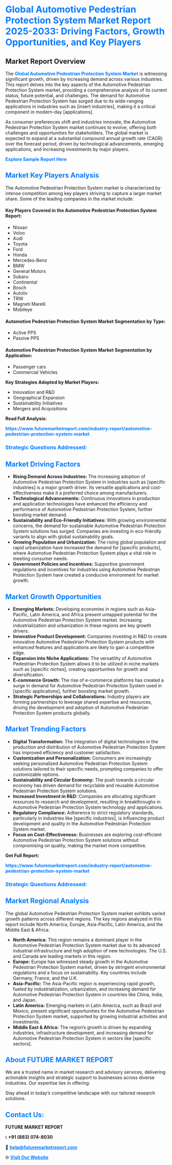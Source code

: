 <h1 style="color: #007BFF;">Global Automotive Pedestrian Protection System Market Report 2025-2033: Driving Factors, Growth Opportunities, and Key Players</h1>

<section id="overview">
<h2>Market Report Overview</h2>
<p>The <a href="https://www.futuremarketreport.com/industry-report/automotive-pedestrian-protection-system-market" style="color: #007BFF; text-decoration: none;"><strong>Global Automotive Pedestrian Protection System Market</strong></a> is witnessing significant growth, driven by increasing demand across various industries. This report delves into the key aspects of the Automotive Pedestrian Protection System market, providing a comprehensive analysis of its current status, future potential, and challenges. The demand for Automotive Pedestrian Protection System has surged due to its wide-ranging applications in industries such as [insert industries], making it a critical component in modern-day [applications].</p>
<p>As consumer preferences shift and industries innovate, the Automotive Pedestrian Protection System market continues to evolve, offering both challenges and opportunities for stakeholders. The global market is expected to expand at a substantial compound annual growth rate (CAGR) over the forecast period, driven by technological advancements, emerging applications, and increasing investments by major players.</p>
</section>

<section id="overview">
<p><a href="https://www.futuremarketreport.com/request-sample/reportId=43847" style="color: #007BFF; text-decoration: none;"><strong>Explore Sample Report Here</strong></a></p>
</section>

<section id="key-players">
<h2 style="color: #007BFF;">Market Key Players Analysis</h2>
<p>The Automotive Pedestrian Protection System market is characterized by intense competition among key players striving to capture a larger market share. Some of the leading companies in the market include:</p>
<h4>Key Players Covered in the Automotive Pedestrian Protection System Report:</h4>
<ul><li>Nissan</li><li>Volvo</li><li>Audi</li><li>Toyota</li><li>Ford</li><li>Honda</li><li>Mercedes-Benz</li><li>BMW</li><li>General Motors</li><li>Subaru</li><li>Continental</li><li>Bosch</li><li>Autoliv</li><li>TRW</li><li>Magneti Marelli</li><li>Mobileye</li></ul>
<h4>Automotive Pedestrian Protection System Market Segmentation by Type:</h4>
<ul><li>Active PPS</li><li>Passive PPS</li></ul>

<h4>Automotive Pedestrian Protection System Market Segmentation by Application:</h4>
<ul><li>Passenger cars</li><li>Commercial Vehicles</li></ul>
<p><strong>Key Strategies Adopted by Market Players:</strong></p>
<ul>
<li>Innovation and R&D</li>
<li>Geographical Expansion</li>
<li>Sustainability Initiatives</li>
<li>Mergers and Acquisitions</li>
</ul>
</section>

<section>
<p><strong>Read Full Analysis: </strong></p><a href="https://www.futuremarketreport.com/industry-report/automotive-pedestrian-protection-system-market" style="color: #007BFF; text-decoration: none;"><strong>https://www.futuremarketreport.com/industry-report/automotive-pedestrian-protection-system-market</strong></a>
<h3 style="color: #007BFF;">Strategic Questions Addressed:</h3>
</section>

<section id="driving-factors">
<h2 style="color: #007BFF;">Market Driving Factors</h2>
<ul>
<li><strong>Rising Demand Across Industries:</strong> The increasing adoption of Automotive Pedestrian Protection System in industries such as [specific industries] is a major growth driver. Its versatile applications and cost-effectiveness make it a preferred choice among manufacturers.</li>
<li><strong>Technological Advancements:</strong> Continuous innovations in production and application technologies have enhanced the efficiency and performance of Automotive Pedestrian Protection System, further boosting market demand.</li>
<li><strong>Sustainability and Eco-Friendly Initiatives:</strong> With growing environmental concerns, the demand for sustainable Automotive Pedestrian Protection System solutions has surged. Companies are investing in eco-friendly variants to align with global sustainability goals.</li>
<li><strong>Growing Population and Urbanization:</strong> The rising global population and rapid urbanization have increased the demand for [specific products], where Automotive Pedestrian Protection System plays a vital role in meeting consumer needs.</li>
<li><strong>Government Policies and Incentives:</strong> Supportive government regulations and incentives for industries using Automotive Pedestrian Protection System have created a conducive environment for market growth.</li>
</ul>
</section>

<section id="growth-opportunities">
<h2 style="color: #007BFF;">Market Growth Opportunities</h2>
<ul>
<li><strong>Emerging Markets:</strong> Developing economies in regions such as Asia-Pacific, Latin America, and Africa present untapped potential for the Automotive Pedestrian Protection System market. Increasing industrialization and urbanization in these regions are key growth drivers.</li>
<li><strong>Innovative Product Development:</strong> Companies investing in R&D to create innovative Automotive Pedestrian Protection System products with enhanced features and applications are likely to gain a competitive edge.</li>
<li><strong>Expansion into Niche Applications:</strong> The versatility of Automotive Pedestrian Protection System allows it to be utilized in niche markets such as [specific niches], creating opportunities for growth and diversification.</li>
<li><strong>E-commerce Growth:</strong> The rise of e-commerce platforms has created a surge in demand for Automotive Pedestrian Protection System used in [specific applications], further boosting market growth.</li>
<li><strong>Strategic Partnerships and Collaborations:</strong> Industry players are forming partnerships to leverage shared expertise and resources, driving the development and adoption of Automotive Pedestrian Protection System products globally.</li>
</ul>
</section>

<section id="trending-factors">
<h2 style="color: #007BFF;">Market Trending Factors</h2>
<ul>
<li><strong>Digital Transformation:</strong> The integration of digital technologies in the production and distribution of Automotive Pedestrian Protection System has improved efficiency and customer satisfaction.</li>
<li><strong>Customization and Personalization:</strong> Consumers are increasingly seeking personalized Automotive Pedestrian Protection System solutions tailored to their specific needs, prompting companies to offer customizable options.</li>
<li><strong>Sustainability and Circular Economy:</strong> The push towards a circular economy has driven demand for recyclable and reusable Automotive Pedestrian Protection System solutions.</li>
<li><strong>Increased Investment in R&D:</strong> Companies are allocating significant resources to research and development, resulting in breakthroughs in Automotive Pedestrian Protection System technology and applications.</li>
<li><strong>Regulatory Compliance:</strong> Adherence to strict regulatory standards, particularly in industries like [specific industries], is influencing product development and quality in the Automotive Pedestrian Protection System market.</li>
<li><strong>Focus on Cost-Effectiveness:</strong> Businesses are exploring cost-efficient Automotive Pedestrian Protection System solutions without compromising on quality, making the market more competitive.</li>
</ul>
</section>

<section>
<p><strong>Get Full Report: </strong></p><a href="https://www.futuremarketreport.com/industry-report/automotive-pedestrian-protection-system-market" style="color: #007BFF; text-decoration: none;"><strong>https://www.futuremarketreport.com/industry-report/automotive-pedestrian-protection-system-market</strong></a>
<h3 style="color: #007BFF;">Strategic Questions Addressed:</h3>
</section>


<section id="regional-analysis">
<h2 style="color: #007BFF;">Market Regional Analysis</h2>
<p>The global Automotive Pedestrian Protection System market exhibits varied growth patterns across different regions. The key regions analyzed in this report include North America, Europe, Asia-Pacific, Latin America, and the Middle East & Africa:</p>
<ul>
<li><strong>North America:</strong> This region remains a dominant player in the Automotive Pedestrian Protection System market due to its advanced industrial infrastructure and high adoption of new technologies. The U.S. and Canada are leading markets in this region.</li>
<li><strong>Europe:</strong> Europe has witnessed steady growth in the Automotive Pedestrian Protection System market, driven by stringent environmental regulations and a focus on sustainability. Key countries include Germany, France, and the U.K.</li>
<li><strong>Asia-Pacific:</strong> The Asia-Pacific region is experiencing rapid growth, fueled by industrialization, urbanization, and increasing demand for Automotive Pedestrian Protection System in countries like China, India, and Japan.</li>
<li><strong>Latin America:</strong> Emerging markets in Latin America, such as Brazil and Mexico, present significant opportunities for the Automotive Pedestrian Protection System market, supported by growing industrial activities and investments.</li>
<li><strong>Middle East & Africa:</strong> The region’s growth is driven by expanding industries, infrastructure development, and increasing demand for Automotive Pedestrian Protection System in sectors like [specific sectors].</li>
</ul>
</section>

<footer>
<h2 style="color: #007BFF;">About FUTURE MARKET REPORT</h2>
<p>We are a trusted name in market research and advisory services, delivering actionable insights and strategic support to businesses across diverse industries. Our expertise lies in offering:</p>

<p>Stay ahead in today’s competitive landscape with our tailored research solutions.</p>

<h2 style="color: #007BFF;">Contact Us:</h2>
<p><strong>FUTURE MARKET REPORT</strong></p>
<p>📞 <strong>+91 (883) 074-8030</strong></p>
<p>📧 <strong><a href="mailto:help@futuremarketreport.com" style="color: #007BFF;">help@futuremarketreport.com</a></strong></p>
<p>🌐 <strong><a href="https://www.futuremarketreport.com/" style="color: #007BFF;">Visit Our Website</a></strong></p>
</footer>